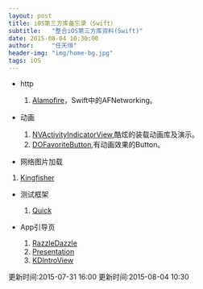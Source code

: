 ```yaml
---
layout: post
title: iOS第三方库备忘录（Swift）
subtitle:   "整合iOS第三方库资料(Swift)"
date: 2015-08-04 10:30:00
author:     "任天恒"
header-img: "img/home-bg.jpg"
tags: iOS
---
```

*	http
	1.	[Alamofire](https://github.com/Alamofire/Alamofire)，Swift中的AFNetworking。

* 动画
  1.  [NVActivityIndicatorView](https://github.com/ninjaprox/NVActivityIndicatorView),酷炫的装载动画库及演示。
  2.  [DOFavoriteButton](https://github.com/okmr-d/DOFavoriteButton),有动画效果的Button。

*	网络图片加载
  1.  [Kingfisher](https://github.com/onevcat/Kingfisher)  

* 测试框架
	1.	[Quick](https://github.com/Quick/Quick)

*	App引导页
	1.	[RazzleDazzle](https://github.com/IFTTT/RazzleDazzle)
	2.	[Presentation](https://github.com/hyperoslo/Presentation)
	3.	[KDIntroView](https://github.com/likedan/KDIntroView)
	
更新时间:2015-07-31 16:00
更新时间:2015-08-04 10:30

